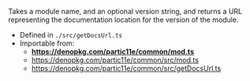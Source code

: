 Takes a module name, and an optional version string, and returns a URL representing the documentation location for the version of the module.

- Defined in `./src/getDocsUrl.ts`
- Importable from:
  - **https://denopkg.com/partic11e/common/mod.ts**
  - https://denopkg.com/partic11e/common/src/mod.ts
  - https://denopkg.com/partic11e/common/src/getDocsUrl.ts
